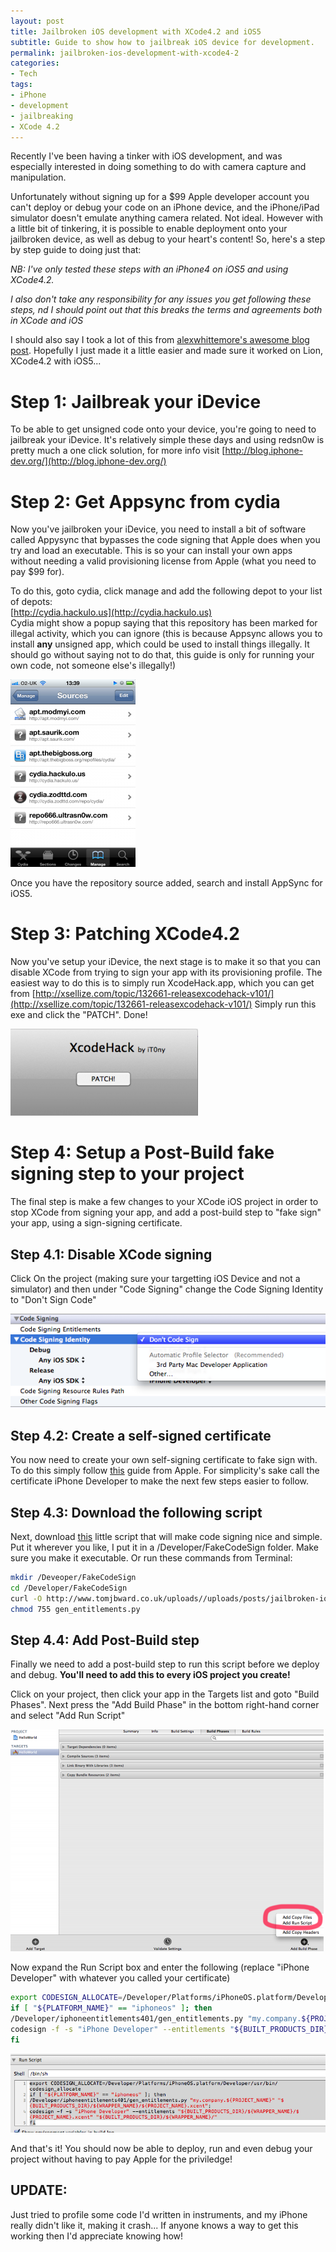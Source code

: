 ```yaml
---
layout: post
title: Jailbroken iOS development with XCode4.2 and iOS5
subtitle: Guide to show how to jailbreak iOS device for development.
permalink: jailbroken-ios-development-with-xcode4-2
categories:
- Tech
tags:
- iPhone
- development
- jailbreaking
- XCode 4.2
---
```

Recently I've been having a tinker with iOS development, and was especially interested in doing something to do with camera capture and manipulation.

Unfortunately without signing up for a $99 Apple developer account you can't deploy or debug your code on an iPhone device, and the iPhone/iPad simulator doesn't emulate anything camera related. Not ideal. However with a little bit of tinkering, it is possible to enable deployment onto your jailbroken device, as well as debug to your heart's content! So, here's a step by step guide to doing just that:

_NB: I've only tested these steps with an iPhone4 on iOS5 and using XCode4.2._

_I also don't take any responsibility for any issues you get following these steps, nd I should point out that this breaks the terms and agreements both in XCode and iOS_

I should also say I took a lot of this from [alexwhittemore's awesome blog post](http://www.alexwhittemore.com/?p=398). Hopefully I just made it a little easier and made sure it worked on Lion, XCode4.2 with iOS5...

# Step 1: Jailbreak your iDevice

To be able to get unsigned code onto your device, you're going to need to jailbreak your iDevice. It's relatively simple these days and using redsn0w is pretty much a one click solution, for more info visit [http://blog.iphone-dev.org/](http://blog.iphone-dev.org/)

# Step 2: Get Appsync from cydia

Now you've jailbroken your iDevice, you need to install a bit of software called Appysync that bypasses the code signing that Apple does when you try and load an executable. This is so your can install your own apps without needing a valid provisioning license from Apple (what you need to pay $99 for).

To do this, goto cydia, click manage and add the following depot to your list of depots:  
[http://cydia.hackulo.us](http://cydia.hackulo.us)  
Cydia might show a popup saying that this repository has been marked for illegal activity, which you can ignore (this is because Appsync allows you to install **any** unsigned app, which could be used to install things illegally. It should go without saying not to do that, this guide is only for running your own code, not someone else's illegally!)

[![](/uploads/posts/jailbroken-ios-development-with-xcode4-2/CydiaSources-200x300.png "CydiaSources")](/uploads/posts/jailbroken-ios-development-with-xcode4-2/CydiaSources.png)

Once you have the repository source added, search and install AppSync for iOS5.

# Step 3: Patching XCode4.2

Now you've setup your iDevice, the next stage is to make it so that you can disable XCode from trying to sign your app with its provisioning profile. The easiest way to do this is to simply run XcodeHack.app, which you can get from [http://xsellize.com/topic/132661-releasexcodehack-v101/](http://xsellize.com/topic/132661-releasexcodehack-v101/) Simply run this exe and click the "PATCH". Done!

[![](/uploads/posts/jailbroken-ios-development-with-xcode4-2/XCodeHack-300x139.png "XCodeHack")](/uploads/posts/jailbroken-ios-development-with-xcode4-2/XCodeHack.png)

# Step 4: Setup a Post-Build fake signing step to your project

The final step is make a few changes to your XCode iOS project in order to stop XCode from signing your app, and add a post-build step to "fake sign" your app, using a sign-signing certificate.

## Step 4.1: Disable XCode signing

Click On the project (making sure your targetting iOS Device and not a simulator) and then under "Code Signing" change the Code Signing Identity to "Don't Sign Code"

[![](/uploads/posts/jailbroken-ios-development-with-xcode4-2/Codesigning.png "Codesigning")](/uploads/posts/jailbroken-ios-development-with-xcode4-2/Codesigning.png)

## Step 4.2: Create a self-signed certificate

You now need to create your own self-signing certificate to fake sign with. To do this simply follow [this](http://developer.apple.com/mac/library/documentation/Security/Conceptual/CodeSigningGuide/Procedures/Procedures.html#//apple_ref/doc/uid/TP40005929-CH4-SW1) guide from Apple. For simplicity's sake call the certificate iPhone Developer to make the next few steps easier to follow.

## Step 4.3: Download the following script

Next, download [this](/uploads/posts/jailbroken-ios-development-with-xcode4-2/gen_entitlements.py) little script that will make code signing nice and simple. Put it wherever you like, I put it in a /Developer/FakeCodeSign folder. Make sure you make it executable. Or run these commands from Terminal:

```bash
mkdir /Deveoper/FakeCodeSign  
cd /Developer/FakeCodeSign  
curl -O http://www.tomjbward.co.uk/uploads//uploads/posts/jailbroken-ios-development-with-xcode4-2/gen_entitlements.py
chmod 755 gen_entitlements.py  
```

## Step 4.4: Add Post-Build step

Finally we need to add a post-build step to run this script before we deploy and debug. **You'll need to add this to every iOS project you create!**

Click on your project, then click your app in the Targets list and goto "Build Phases". Next press the "Add Build Phase" in the bottom right-hand corner and select "Add Run Script"

[![](/uploads/posts/jailbroken-ios-development-with-xcode4-2/AddRunScriptBuildPhase-small.png "AddRunScriptBuildPhase")](/uploads/posts/jailbroken-ios-development-with-xcode4-2/AddRunScriptBuildPhase.png)

Now expand the Run Script box and enter the following (replace "iPhone Developer" with whatever you called your certificate)

```sh
export CODESIGN_ALLOCATE=/Developer/Platforms/iPhoneOS.platform/Developer/usr/bin/codesign_allocate  
if [ "${PLATFORM_NAME}" == "iphoneos" ]; then  
/Developer/iphoneentitlements401/gen_entitlements.py "my.company.${PROJECT_NAME}" "${BUILT_PRODUCTS_DIR}/${WRAPPER_NAME}/${PROJECT_NAME}.xcent";  
codesign -f -s "iPhone Developer" --entitlements "${BUILT_PRODUCTS_DIR}/${WRAPPER_NAME}/${PROJECT_NAME}.xcent" "${BUILT_PRODUCTS_DIR}/${WRAPPER_NAME}/"  
fi
```

[![](/uploads/posts/jailbroken-ios-development-with-xcode4-2/RunScriptDropdown.png "RunScriptDropdown")](/uploads/posts/jailbroken-ios-development-with-xcode4-2/RunScriptDropdown.png)

And that's it! You should now be able to deploy, run and even debug your project without having to pay Apple for the priviledge!

## UPDATE:

Just tried to profile some code I'd written in instruments, and my iPhone really didn't like it, making it crash... If anyone knows a way to get this working then I'd appreciate knowing how!
